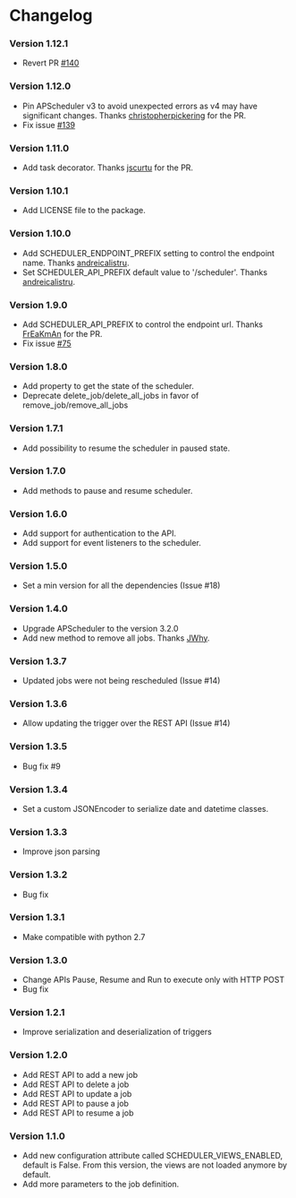 # Changelog

### Version 1.12.1
 - Revert PR [#140](https://github.com/viniciuschiele/flask-apscheduler/pull/140)

### Version 1.12.0
 - Pin APScheduler v3 to avoid unexpected errors as v4 may have significant changes. Thanks [christopherpickering](https://github.com/christopherpickering) for the PR.
 - Fix issue [#139](https://github.com/viniciuschiele/flask-apscheduler/issues/139)

### Version 1.11.0
 - Add task decorator. Thanks [jscurtu](https://github.com/jscurtu) for the PR.

### Version 1.10.1
 - Add LICENSE file to the package.

### Version 1.10.0
 - Add SCHEDULER_ENDPOINT_PREFIX setting to control the endpoint name. Thanks [andreicalistru](https://github.com/andreicalistru).
 - Set SCHEDULER_API_PREFIX default value to '/scheduler'. Thanks [andreicalistru](https://github.com/andreicalistru).

### Version 1.9.0
 - Add SCHEDULER_API_PREFIX to control the endpoint url. Thanks [FrEaKmAn](https://github.com/FrEaKmAn) for the PR.
 - Fix issue [#75](https://github.com/viniciuschiele/flask-apscheduler/issues/75)

### Version 1.8.0
 - Add property to get the state of the scheduler.
 - Deprecate delete_job/delete_all_jobs in favor of remove_job/remove_all_jobs

### Version 1.7.1
 - Add possibility to resume the scheduler in paused state.

### Version 1.7.0
 - Add methods to pause and resume scheduler.

### Version 1.6.0
 - Add support for authentication to the API.
 - Add support for event listeners to the scheduler.

### Version 1.5.0
 - Set a min version for all the dependencies (Issue #18)

### Version 1.4.0
 - Upgrade APScheduler to the version 3.2.0
 - Add new method to remove all jobs. Thanks [JWhy](https://github.com/JWhy).

### Version 1.3.7
 - Updated jobs were not being rescheduled (Issue #14)

### Version 1.3.6
 - Allow updating the trigger over the REST API (Issue #14)

### Version 1.3.5
 - Bug fix #9

### Version 1.3.4
 - Set a custom JSONEncoder to serialize date and datetime classes.

### Version 1.3.3
 - Improve json parsing

### Version 1.3.2
 - Bug fix

### Version 1.3.1
 - Make compatible with python 2.7

### Version 1.3.0
 - Change APIs Pause, Resume and Run to execute only with HTTP POST
 - Bug fix

### Version 1.2.1
 - Improve serialization and deserialization of triggers

### Version 1.2.0
 - Add REST API to add a new job
 - Add REST API to delete a job
 - Add REST API to update a job
 - Add REST API to pause a job
 - Add REST API to resume a job

### Version 1.1.0
 - Add new configuration attribute called SCHEDULER_VIEWS_ENABLED, default is False.
   From this version, the views are not loaded anymore by default.
 - Add more parameters to the job definition.
